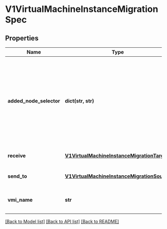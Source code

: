 # V1VirtualMachineInstanceMigrationSpec

## Properties
Name | Type | Description | Notes
------------ | ------------- | ------------- | -------------
**added_node_selector** | **dict(str, str)** | AddedNodeSelector is an additional selector that can be used to complement a NodeSelector or NodeAffinity as set on the VM to restrict the set of allowed target nodes for a migration. In case of key collisions, values set on the VM objects are going to be preserved to ensure that addedNodeSelector can only restrict but not bypass constraints already set on the VM object. | [optional] 
**receive** | [**V1VirtualMachineInstanceMigrationTarget**](V1VirtualMachineInstanceMigrationTarget.md) | If receieve is specified, this VirtualMachineInstanceMigration will be considered the target | [optional] 
**send_to** | [**V1VirtualMachineInstanceMigrationSource**](V1VirtualMachineInstanceMigrationSource.md) | If sendTo is specified, this VirtualMachineInstanceMigration will be considered the source | [optional] 
**vmi_name** | **str** | The name of the VMI to perform the migration on. VMI must exist in the migration objects namespace | [optional] 

[[Back to Model list]](../README.md#documentation-for-models) [[Back to API list]](../README.md#documentation-for-api-endpoints) [[Back to README]](../README.md)


